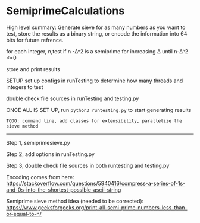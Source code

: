 # SemiprimeCalculations
High level summary:
Generate sieve for as many numbers as you want to test, store the results as a binary string, or encode the information into 64 bits for future refrence.

for each integer, n,test if n -∆^2 is a semiprime for increasing ∆ until n-∆^2 <=0

store and print results


SETUP
set up configs in runTesting to determine how many threads and integers to test

double check file sources in runTesting and testing.py

ONCE ALL IS SET UP, run `python3 runtesting.py` to start generating results

`TODO: command line, add classes for extensibility, parallelize the sieve method`


-----
Step 1, semiprimesieve.py

Step 2, add options in runTesting.py

Step 3, double check file sources in both runtesting and testing.py

Encoding comes from here: https://stackoverflow.com/questions/5940416/compress-a-series-of-1s-and-0s-into-the-shortest-possible-ascii-string

Semiprime sieve method idea (needed to be corrected): https://www.geeksforgeeks.org/print-all-semi-prime-numbers-less-than-or-equal-to-n/

